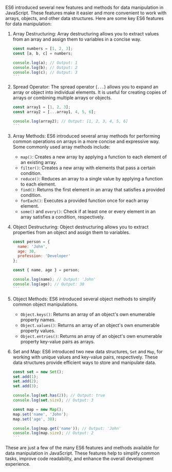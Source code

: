 ES6 introduced several new features and methods for data manipulation in JavaScript. These features make it easier and more convenient to work with arrays, objects, and other data structures. Here are some key ES6 features for data manipulation:

1. Array Destructuring: Array destructuring allows you to extract values from an array and assign them to variables in a concise way.

   ````javascript
   const numbers = [1, 2, 3];
   const [a, b, c] = numbers;

   console.log(a); // Output: 1
   console.log(b); // Output: 2
   console.log(c); // Output: 3
   ```

2. Spread Operator: The spread operator (`...`) allows you to expand an array or object into individual elements. It is useful for creating copies of arrays or combining multiple arrays or objects.

   ````javascript
   const array1 = [1, 2, 3];
   const array2 = [...array1, 4, 5, 6];

   console.log(array2); // Output: [1, 2, 3, 4, 5, 6]
   ```

3. Array Methods: ES6 introduced several array methods for performing common operations on arrays in a more concise and expressive way. Some commonly used array methods include:

   - `map()`: Creates a new array by applying a function to each element of an existing array.
   - `filter()`: Creates a new array with elements that pass a certain condition.
   - `reduce()`: Reduces an array to a single value by applying a function to each element.
   - `find()`: Returns the first element in an array that satisfies a provided condition.
   - `forEach()`: Executes a provided function once for each array element.
   - `some()` and `every()`: Check if at least one or every element in an array satisfies a condition, respectively.

4. Object Destructuring: Object destructuring allows you to extract properties from an object and assign them to variables.

   ````javascript
   const person = {
     name: 'John',
     age: 30,
     profession: 'Developer'
   };

   const { name, age } = person;

   console.log(name); // Output: 'John'
   console.log(age); // Output: 30
   ```

5. Object Methods: ES6 introduced several object methods to simplify common object manipulations.

   - `Object.keys()`: Returns an array of an object's own enumerable property names.
   - `Object.values()`: Returns an array of an object's own enumerable property values.
   - `Object.entries()`: Returns an array of an object's own enumerable property key-value pairs as arrays.

6. Set and Map: ES6 introduced two new data structures, `Set` and `Map`, for working with unique values and key-value pairs, respectively. These data structures provide efficient ways to store and manipulate data.

   ````javascript
   const set = new Set();
   set.add(1);
   set.add(2);
   set.add(3);

   console.log(set.has(2)); // Output: true
   console.log(set.size); // Output: 3

   const map = new Map();
   map.set('name', 'John');
   map.set('age', 30);

   console.log(map.get('name')); // Output: 'John'
   console.log(map.size); // Output: 2
   ```

These are just a few of the many ES6 features and methods available for data manipulation in JavaScript. These features help to simplify common tasks, improve code readability, and enhance the overall development experience.
